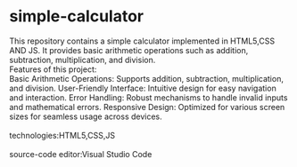 # simple-calculator
This repository contains a simple calculator implemented in HTML5,CSS AND JS. It provides basic arithmetic operations such as addition, subtraction, multiplication, and division. 
<br>
Features of this project:
<br>
Basic Arithmetic Operations: Supports addition, subtraction, multiplication, and division.
User-Friendly Interface: Intuitive design for easy navigation and interaction.
Error Handling: Robust mechanisms to handle invalid inputs and mathematical errors.
Responsive Design: Optimized for various screen sizes for seamless usage across devices.
<br><br>
technologies:HTML5,CSS,JS
<br>
<br>
source-code editor:Visual Studio Code
